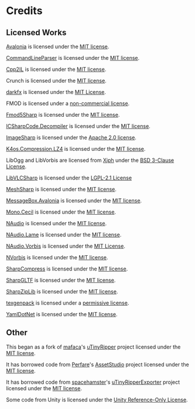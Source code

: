 # Credits

## Licensed Works

[Avalonia](https://github.com/AvaloniaUI/Avalonia) is licensed under the [MIT license](https://github.com/ds5678/AssetRipper/blob/master/Licenses/Avalonia.md).

[CommandLineParser](https://github.com/commandlineparser/commandline) is licensed under the [MIT license](https://github.com/ds5678/AssetRipper/blob/master/Licenses/CommandLineParser.md).

[Cpp2IL](https://github.com/SamboyCoding/Cpp2IL) is licensed under the [MIT license](https://github.com/ds5678/AssetRipper/blob/master/Licenses/Cpp2IL.md).

Crunch is licensed under the [MIT license](https://github.com/ds5678/AssetRipper/blob/master/Licenses/Crunch.md).

[darkfx](https://github.com/steffen-wilke/darkfx) is licensed under the [MIT License](https://github.com/ds5678/AssetRipper/blob/master/Licenses/darkfx.md).

FMOD is licensed under a [non-commercial license](https://github.com/ds5678/AssetRipper/blob/master/Licenses/FMOD.md).

[Fmod5Sharp](https://github.com/SamboyCoding/Fmod5Sharp) is licensed under the [MIT license](https://github.com/ds5678/AssetRipper/blob/master/Licenses/Fmod5Sharp.md).

[ICSharpCode.Decompiler](https://github.com/icsharpcode/ILSpy) is licensed under the [MIT license](https://github.com/ds5678/AssetRipper/blob/master/Licenses/ILSpy.md).

[ImageSharp](https://github.com/SixLabors/ImageSharp) is licensed under the [Apache 2.0 license](https://github.com/ds5678/AssetRipper/blob/master/Licenses/ImageSharp.md).

[K4os.Compression.LZ4](https://github.com/MiloszKrajewski/K4os.Compression.LZ4) is licensed under the [MIT license](https://github.com/ds5678/AssetRipper/blob/master/Licenses/Lz4.md).

LibOgg and LibVorbis are licensed from [Xiph](https://www.xiph.org/) under the [BSD 3-Clause License](https://github.com/ds5678/AssetRipper/blob/master/Licenses/Xiph.md).

[LibVLCSharp](https://github.com/videolan/libvlcsharp) is licensed under the [LGPL-2.1 License](https://github.com/ds5678/AssetRipper/blob/master/Licenses/LibVLCSharp.md)

[MeshSharp](https://github.com/ds5678/MeshSharp) is licensed under the [MIT license](https://github.com/ds5678/AssetRipper/blob/master/Licenses/MeshSharp.md).

[MessageBox.Avalonia](https://github.com/AvaloniaCommunity/MessageBox.Avalonia) is licensed under the [MIT license](https://github.com/ds5678/AssetRipper/blob/master/Licenses/MessageBoxAvalonia.md).

[Mono.Cecil](https://github.com/jbevain/cecil) is licensed under the [MIT license](https://github.com/ds5678/AssetRipper/blob/master/Licenses/MonoCecil.md).

[NAudio](https://github.com/naudio/NAudio) is licensed under the [MIT license](https://github.com/ds5678/AssetRipper/blob/master/Licenses/NAudio.md).

[NAudio.Lame](https://github.com/Corey-M/NAudio.Lame) is licensed under the [MIT license](https://github.com/ds5678/AssetRipper/blob/master/Licenses/NAudioLame.md).

[NAudio.Vorbis](https://github.com/naudio/Vorbis) is licensed under the [MIT License](https://github.com/ds5678/AssetRipper/blob/master/Licenses/NAudioVorbis.md).

[NVorbis](https://github.com/NVorbis/NVorbis) is licensed under the [MIT license](https://github.com/ds5678/AssetRipper/blob/master/Licenses/NVorbis.md).

[SharpCompress](https://github.com/adamhathcock/sharpcompress) is licensed under the [MIT license](https://github.com/ds5678/AssetRipper/blob/master/Licenses/SharpCompress.md).

[SharpGLTF](https://github.com/vpenades/SharpGLTF) is licensed under the [MIT license](https://github.com/ds5678/AssetRipper/blob/master/Licenses/SharpGLTF.md).

[SharpZipLib](https://github.com/icsharpcode/SharpZipLib) is licensed under the [MIT license](https://github.com/ds5678/AssetRipper/blob/master/Licenses/SharpZipLib.md).

[texgenpack](https://github.com/hglm/texgenpack) is licensed under a [permissive license](https://github.com/ds5678/AssetRipper/blob/master/Licenses/texgenpack.md).

[YamlDotNet](https://github.com/aaubry/YamlDotNet) is licensed under the [MIT license](https://github.com/ds5678/AssetRipper/blob/master/Licenses/YamlDotNet.md).

## Other

This began as a fork of [mafaca](https://github.com/mafaca)'s [uTinyRipper](https://github.com/mafaca/UtinyRipper) project licensed under the [MIT license](https://github.com/ds5678/AssetRipper/blob/master/Licenses/uTinyRipper.md).

It has borrowed code from [Perfare](https://github.com/Perfare)'s [AssetStudio](https://github.com/Perfare/AssetStudio) project licensed under the [MIT license](https://github.com/ds5678/AssetRipper/blob/master/Licenses/AssetStudio.md).

It has borrowed code from [spacehamster](https://github.com/spacehamster)'s [uTinyRipperExporter](https://github.com/spacehamster/UtinyRipperExporter) project licensed under the [MIT license](https://github.com/ds5678/AssetRipper/blob/master/Licenses/uTinyRipperExporter.md).

Some code from Unity is licensed under the [Unity Reference-Only License](https://github.com/ds5678/AssetRipper/blob/master/Licenses/Unity.md).